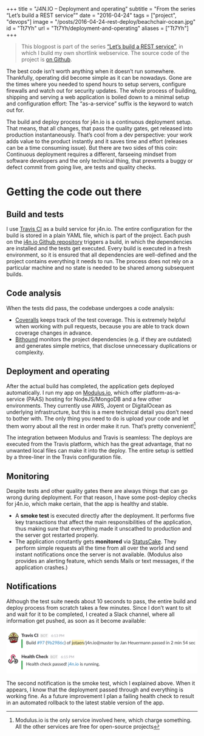 +++
title = "J4N.IO – Deployment and operating"
subtitle = "From the series “Let’s build a REST service”"
date = "2016-04-24"
tags = ["project", "devops"]
image = "/posts/2016-04-24-rest-deploy/beachchair-ocean.jpg"
id = "Tt7Yh"
url = "Tt7Yh/deployment-and-operating"
aliases = ["Tt7Yh"]
+++

> This blogpost is part of the series [“Let’s build a REST service”](/Toqw4/lets-build-a-rest-service), in which I build my own shortlink webservice. The source code of the project is [on Github](https://github.com/jotaen/j4n.io).

The best code isn’t worth anything when it doesn’t run somewhere. Thankfully, operating did become simple as it can be nowadays. Gone are the times where you needed to spend hours to setup servers, configure firewalls and watch out for security updates. The whole process of building, shipping and serving a web application is boiled down to a minimal setup and configuration effort: The “as-a-service” suffix is the keyword to watch out for.

The build and deploy process for j4n.io is a continuous deployment setup. That means, that all changes, that pass the quality gates, get released into production instantaneously. That’s cool from a dev perspective: your work adds value to the product instantly and it saves time and effort (releases can be a time consuming issue). But there are two sides of this coin: Continuous deployment requires a different, farseeing mindset from software developers and the only technical thing, that prevents a buggy or defect commit from going live, are tests and quality checks.

# Getting the code out there

## Build and tests
I use [Travis CI](https://travis-ci.org/jotaen/j4n.io) as a build service for j4n.io. The entire configuration for the build is stored in a plain YAML file, which is part of the project. Each push on the [j4n.io Github repository](https://github.com/jotaen/j4n.io) triggers a build, in which the dependencies are installed and the tests get executed. Every build is executed in a fresh environment, so it is ensured that all dependencies are well-defined and the project contains everything it needs to run. The process does not rely on a particular machine and no state is needed to be shared among subsequent builds.

## Code analysis
When the tests did pass, the codebase undergoes a code analysis:

- [Coveralls](https://coveralls.io/github/jotaen/j4n.io?branch=master) keeps track of the test coverage. This is extremely helpful when working with pull requests, because you are able to track down coverage changes in advance.
- [Bithound](https://www.bithound.io/github/jotaen/j4n.io) monitors the project dependencies (e.g. if they are outdated) and generates simple metrics, that disclose unnecessary duplications or complexity.

## Deployment and operating
After the actual build has completed, the application gets deployed automatically. I run my app on [Modulus.io](https://modulus.io), which offer platform-as-a-service (PAAS) hosting for NodeJS/MongoDB and a few other environments. They currently use AWS, Joyent or DigitalOcean as underlying infrastructure, but this is a mere technical detail you don’t need to bother with. The only thing you need to do is upload your code and let them worry about all the rest in order make it run. That’s pretty convenient![^1]

The integration between Modulus and Travis is seamless: The deploys are executed from the Travis platform, which has the great advantage, that no unwanted local files can make it into the deploy. The entire setup is settled by a three-liner in the Travis configuration file.

## Monitoring

Despite tests and other quality gates there are always things that can go wrong during deployment. For that reason, I have some post-deploy checks for j4n.io, which make certain, that the app is healthy and stable.

- A **smoke test** is executed directly after the deployment. It performs five key transactions that affect the main responsibilities of the application, thus making sure that everything made it unscathed to production and the server got restarted properly.
- The application constantly gets **monitored** via [StatusCake](https://www.statuscake.com). They perform simple requests all the time from all over the world and send instant notifications once the server is not available. (Modulus also provides an alerting feature, which sends Mails or text messages, if the application crashes.)

## Notifications

Although the test suite needs about 10 seconds to pass, the entire build and deploy process from scratch takes a few minutes. Since I don’t want to sit and wait for it to be completed, I created a Slack channel, where all information get pushed, as soon as it become available:

![A slack message notifying about a successful deployment](/assets/2016/slack-j4nio.png)

The second notification is the smoke test, which I explained above. When it appears, I know that the deployment passed through and everything is working fine. As a future improvement I plan a failing health check to result in an automated rollback to the latest stable version of the app.


[^1]: Modulus.io is the only service involved here, which charge something. All the other services are free for open-source projects

<!-- *[PAAS]: Platform as a service -->
